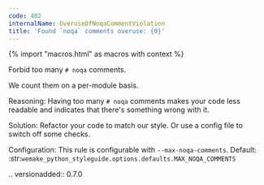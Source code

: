 ```yaml
---
code: 402
internalName: OveruseOfNoqaCommentViolation
title: 'Found `noqa` comments overuse: {0}'
---
```


{% import "macros.html" as macros with context %}


Forbid too many ``# noqa`` comments.

We count them on a per-module basis.

Reasoning:
    Having too many ``# noqa`` comments makes your code
    less readable and indicates that there's something
    wrong with it.

Solution:
    Refactor your code to match our style.
    Or use a config file to switch off some checks.

Configuration:
    This rule is configurable with ``--max-noqa-comments``.
    Default:
    :str:`wemake_python_styleguide.options.defaults.MAX_NOQA_COMMENTS`

.. versionadded:: 0.7.0